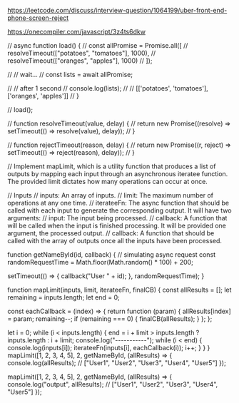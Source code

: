 https://leetcode.com/discuss/interview-question/1064199/uber-front-end-phone-screen-reject



https://onecompiler.com/javascript/3z4ts6dkw


// async function load() {
//   const allPromise = Promise.all([
//     resolveTimeout(["potatoes", "tomatoes"], 1000),
//     resolveTimeout(["oranges", "apples"], 1000)
//   ]);

//   // wait...
//   const lists = await allPromise;

//   // after 1 second
//   console.log(lists);
//   // [['potatoes', 'tomatoes'], ['oranges', 'apples']]
// }

// load();

// function resolveTimeout(value, delay) {
//   return new Promise((resolve) => setTimeout(() => resolve(value), delay));
// }

// function rejectTimeout(reason, delay) {
//   return new Promise((r, reject) => setTimeout(() => reject(reason), delay));
// }


// Implement mapLimit, which is a utility function that produces a list of outputs by mapping each input through an asynchronous iteratee function. The provided limit dictates how many operations can occur at once.

// Inputs
// inputs: An array of inputs.
// limit: The maximum number of operations at any one time.
// iterateeFn: The async function that should be called with each input to generate the corresponding output. It will have two arguments:
//      input: The input being processed.
//      callback: A function that will be called when the input is finished processing. It will be provided one argument, the processed output.
// callback: A function that should be called with the array of outputs once all the inputs have been processed.

function getNameById(id, callback) {
  // simulating async request
  const randomRequestTime = Math.floor(Math.random() * 100) + 200;

  setTimeout(() => {
    callback("User " + id);
  }, randomRequestTime);
}

function mapLimit(inputs, limit, iterateeFn, finalCB) {
  const allResults = [];
  let remaining = inputs.length;
  let end = 0;
  
  const eachCallback = (index) => {
    return function (param) {
      allResults[index] = param;
      remaining--;
      if (remaining === 0) {
        finalCB(allResults);
      }
    };
  };

  let i = 0;
  while (i < inputs.length) {
    end = i + limit > inputs.length ? inputs.length : i + limit;
    console.log("-----------");
    while (i < end) {
      console.log(inputs[i]);
      iterateeFn(inputs[i], eachCallback(i));
      i++;
    }
  }
}
mapLimit([1, 2, 3, 4, 5], 2, getNameById, (allResults) => {
  console.log(allResults); // ["User1", "User2", "User3", "User4", "User5"]
});

mapLimit([1, 2, 3, 4, 5], 2, getNameById, (allResults) => {
  console.log("output", allResults); // ["User1", "User2", "User3", "User4", "User5"]
});